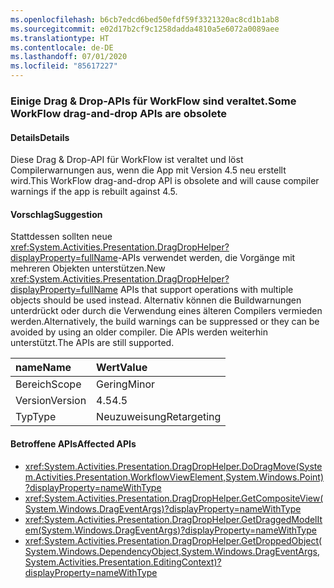 ```yaml
---
ms.openlocfilehash: b6cb7edcd6bed50efdf59f3321320ac8cd1b1ab8
ms.sourcegitcommit: e02d17b2cf9c1258dadda4810a5e6072a0089aee
ms.translationtype: HT
ms.contentlocale: de-DE
ms.lasthandoff: 07/01/2020
ms.locfileid: "85617227"
---
```

### <a name="some-workflow-drag-and-drop-apis-are-obsolete"></a><span data-ttu-id="b84ae-101">Einige Drag & Drop-APIs für WorkFlow sind veraltet.</span><span class="sxs-lookup"><span data-stu-id="b84ae-101">Some WorkFlow drag-and-drop APIs are obsolete</span></span>

#### <a name="details"></a><span data-ttu-id="b84ae-102">Details</span><span class="sxs-lookup"><span data-stu-id="b84ae-102">Details</span></span>

<span data-ttu-id="b84ae-103">Diese Drag & Drop-API für WorkFlow ist veraltet und löst Compilerwarnungen aus, wenn die App mit Version 4.5 neu erstellt wird.</span><span class="sxs-lookup"><span data-stu-id="b84ae-103">This WorkFlow drag-and-drop API is obsolete and will cause compiler warnings if the app is rebuilt against 4.5.</span></span>

#### <a name="suggestion"></a><span data-ttu-id="b84ae-104">Vorschlag</span><span class="sxs-lookup"><span data-stu-id="b84ae-104">Suggestion</span></span>

<span data-ttu-id="b84ae-105">Stattdessen sollten neue <xref:System.Activities.Presentation.DragDropHelper?displayProperty=fullName>-APIs verwendet werden, die Vorgänge mit mehreren Objekten unterstützen.</span><span class="sxs-lookup"><span data-stu-id="b84ae-105">New <xref:System.Activities.Presentation.DragDropHelper?displayProperty=fullName> APIs that support operations with multiple objects should be used instead.</span></span> <span data-ttu-id="b84ae-106">Alternativ können die Buildwarnungen unterdrückt oder durch die Verwendung eines älteren Compilers vermieden werden.</span><span class="sxs-lookup"><span data-stu-id="b84ae-106">Alternatively, the build warnings can be suppressed or they can be avoided by using an older compiler.</span></span> <span data-ttu-id="b84ae-107">Die APIs werden weiterhin unterstützt.</span><span class="sxs-lookup"><span data-stu-id="b84ae-107">The APIs are still supported.</span></span>

| <span data-ttu-id="b84ae-108">name</span><span class="sxs-lookup"><span data-stu-id="b84ae-108">Name</span></span>    | <span data-ttu-id="b84ae-109">Wert</span><span class="sxs-lookup"><span data-stu-id="b84ae-109">Value</span></span>       |
|:--------|:------------|
| <span data-ttu-id="b84ae-110">Bereich</span><span class="sxs-lookup"><span data-stu-id="b84ae-110">Scope</span></span>   | <span data-ttu-id="b84ae-111">Gering</span><span class="sxs-lookup"><span data-stu-id="b84ae-111">Minor</span></span>       |
| <span data-ttu-id="b84ae-112">Version</span><span class="sxs-lookup"><span data-stu-id="b84ae-112">Version</span></span> | <span data-ttu-id="b84ae-113">4.5</span><span class="sxs-lookup"><span data-stu-id="b84ae-113">4.5</span></span>         |
| <span data-ttu-id="b84ae-114">Typ</span><span class="sxs-lookup"><span data-stu-id="b84ae-114">Type</span></span>    | <span data-ttu-id="b84ae-115">Neuzuweisung</span><span class="sxs-lookup"><span data-stu-id="b84ae-115">Retargeting</span></span> |

#### <a name="affected-apis"></a><span data-ttu-id="b84ae-116">Betroffene APIs</span><span class="sxs-lookup"><span data-stu-id="b84ae-116">Affected APIs</span></span>

- <xref:System.Activities.Presentation.DragDropHelper.DoDragMove(System.Activities.Presentation.WorkflowViewElement,System.Windows.Point)?displayProperty=nameWithType>
- <xref:System.Activities.Presentation.DragDropHelper.GetCompositeView(System.Windows.DragEventArgs)?displayProperty=nameWithType>
- <xref:System.Activities.Presentation.DragDropHelper.GetDraggedModelItem(System.Windows.DragEventArgs)?displayProperty=nameWithType>
- <xref:System.Activities.Presentation.DragDropHelper.GetDroppedObject(System.Windows.DependencyObject,System.Windows.DragEventArgs,System.Activities.Presentation.EditingContext)?displayProperty=nameWithType>
